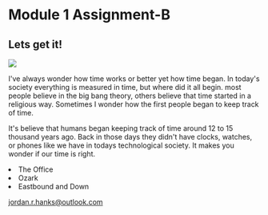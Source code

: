 # Module 1 Assignment-B
## Lets get it!
<img src="https://d1zp01vk4nyewr.cloudfront.net/images/blog/_1200x630_crop_center-center_82_none/scott.jpg?mtime=1622137257">
<p> I've always wonder how time works or better yet how time began. In today's society everything is measured in time, but where did it all begin. most people believe in the big bang theory, others believe that time started in a religious way. Sometimes I wonder how the first people began to keep track of time.</p>
<p> It's believe that humans began keeping track of time around 12 to 15 thousand years ago. Back in those days they didn't have clocks, watches, or phones like we have in todays technological society. It makes you wonder if our time is right.
  <li>The Office</li>
  <li>Ozark</li>
  <li>Eastbound and Down</li>
  
  <a href="jordan.r.hanks@outlook.com">jordan.r.hanks@outlook.com</a>
  
  
